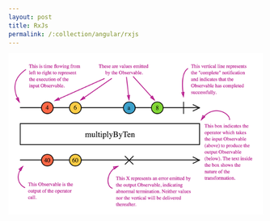 ```yaml
---
layout: post
title: RxJs
permalink: /:collection/angular/rxjs
---
```


![rxjs](https://github.com/arpit04tripathi/files-cdn/raw/cdn/angular/rxjs.png)
